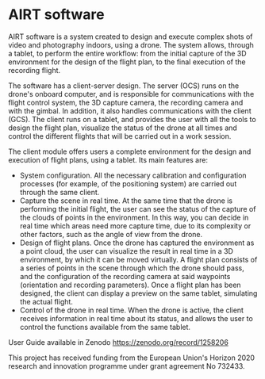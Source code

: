# AIRT software

AIRT software is a system created to design and execute complex shots of video and photography indoors, using a drone. The system allows, through a tablet, to perform the entire workflow: from the initial capture of the 3D environment for the design of the flight plan, to the final execution of the recording flight.

The software has a client-server design. The server (OCS) runs on the drone's onboard computer, and is responsible for communications with the flight control system, the 3D capture camera, the recording camera and with the gimbal. In addition,
it also handles communications with the client (GCS). The client runs on a tablet, and provides the user with all the tools to
design the flight plan, visualize the status of the drone at all times and control the different flights that will be carried out in a work session.

The client module offers users a complete environment for the design and execution of flight plans, using a
tablet. Its main features are:
* System configuration. All the necessary calibration and configuration processes (for example, of the positioning system) are carried out through the same client.
* Capture the scene in real time. At the same time that the drone is performing the initial flight, the user can see the status of the capture of the clouds of points in the environment. In this way, you can decide in real time which areas need more capture time, due to its complexity or other factors, such as the angle of view from the drone.
* Design of flight plans. Once the drone has captured the environment as a point cloud, the user can visualize the result in real time in a 3D environment, by which it can be moved virtually. A flight plan consists of a series of points in the scene through which the drone should pass, and the configuration of the recording camera at said waypoints (orientation and recording parameters). Once a flight plan has been designed, the client can display a preview on the same tablet, simulating the actual flight.
* Control of the drone in real time. When the drone is active, the client receives information in real time about its status, and allows the user to control the functions available from the same tablet.

User Guide available in Zenodo https://zenodo.org/record/1258206

This project has received funding from the European Union's Horizon 2020 research and innovation programme under grant agreement No 732433.
